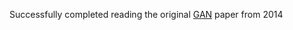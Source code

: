 Successfully completed reading the original [GAN](https://arxiv.org/abs/1406.2661) paper from 2014


